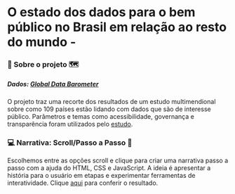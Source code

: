 # O estado dos dados para o bem público no Brasil em relação ao resto do mundo - 

### 🎲 Sobre o projeto 🗺

##### Dados: *[Global Data Barometer](https://globaldatabarometer.org/)*

O projeto traz uma recorte dos resultados de um estudo multimendional sobre como  109 países estão lidando com dados que são de interesse público. Parâmetros e temas como acessibilidade, governança e transparência foram utilizados pelo [estudo](https://globaldatabarometer.org/the-global-data-barometer-report-first-edition/).


### 💻 Narrativa: Scroll/Passo a Passo :feet:

Escolhemos entre as opções scroll e clique para criar uma narrativa passo a passo com a ajuda do HTML, CSS e JavaScript. A ideia é apresentar a história para o usuário em etapas e experimentar ferramentas de interatividade. Clique [aqui](https://erikayukari.github.io/barometro-global-dados/scroll/) para conferir o resultado. 


